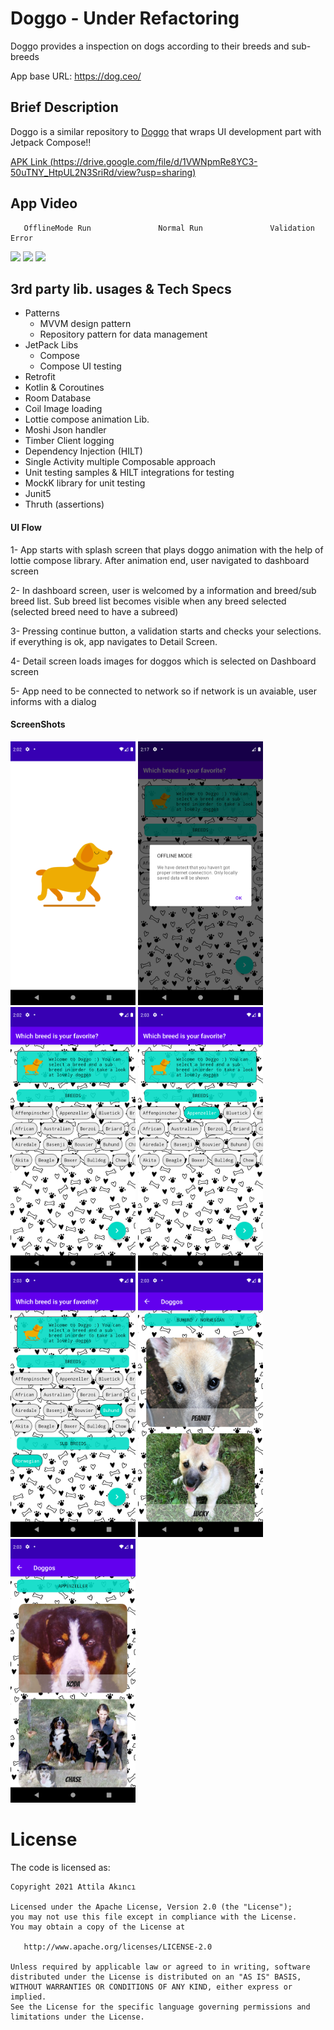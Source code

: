 # Doggo - Under Refactoring 
Doggo provides a inspection on dogs according to their breeds and sub-breeds

App base URL: https://dog.ceo/

## Brief Description
Doggo is a similar repository to [Doggo](https://github.com/AttilaAKINCI/DoggoApp) that wraps UI development part with Jetpack Compose!! 

[APK Link (https://drive.google.com/file/d/1VWNpmRe8YC3-50uTNY_HtpUL2N3SriRd/view?usp=sharing)](https://drive.google.com/file/d/1VWNpmRe8YC3-50uTNY_HtpUL2N3SriRd/view?usp=sharing)

## App Video

       OfflineMode Run               Normal Run               Validation Error

<img src="https://user-images.githubusercontent.com/21987335/147820989-637b0058-f770-45c0-b870-c9f7105f4a46.gif" width="200"/> <img 
src="https://user-images.githubusercontent.com/21987335/147821007-ec61cef4-4181-4f6d-94de-62aa9b152060.gif" width="200"/>  <img 
src="https://user-images.githubusercontent.com/21987335/147821026-9a780384-d1a4-4f85-8ea5-0ef0adc3c6a5.gif" width="200"/>


## 3rd party lib. usages & Tech Specs
* Patterns
    - MVVM design pattern
    - Repository pattern for data management
* JetPack Libs
    - Compose
    - Compose UI testing
* Retrofit
* Kotlin & Coroutines
* Room Database 
* Coil Image loading
* Lottie compose animation Lib.
* Moshi Json handler
* Timber Client logging
* Dependency Injection (HILT) 
* Single Activity multiple Composable approach
* Unit testing samples & HILT integrations for testing
* MockK library for unit testing
* Junit5
* Thruth (assertions)

#### UI Flow
1- App starts with splash screen that plays doggo animation with the help of lottie compose library. After animation end, user navigated to dashboard screen

2- In dashboard screen, user is welcomed by a information and breed/sub breed list. Sub breed list becomes visible when any breed selected (selected breed need to have a subreed)

3- Pressing continue button, a validation starts and checks your selections. if everything is ok, app navigates to Detail Screen.

4- Detail screen loads images for doggos which is selected on Dashboard screen

5- App need to be connected to network so if network is un avaiable, user informs with a dialog

#### ScreenShots
<img src="https://github.com/AttilaAKINCI/Doggo/blob/master/images/1.png" width="200">   <img
src="https://github.com/AttilaAKINCI/Doggo/blob/master/images/2-1.png" width="200">   <img
src="https://github.com/AttilaAKINCI/Doggo/blob/master/images/3-1.png" width="200">   <img                                                                             
src="https://github.com/AttilaAKINCI/Doggo/blob/master/images/4-1.png" width="200">   <img                                                                             
src="https://github.com/AttilaAKINCI/Doggo/blob/master/images/5-1.png" width="200">   <img                                                                             
src="https://github.com/AttilaAKINCI/Doggo/blob/master/images/6-1.png" width="200"> <img 
src="https://github.com/AttilaAKINCI/Doggo/blob/master/images/7.png" width="200"> 
                                                                                        

# License

The code is licensed as:

```
Copyright 2021 Attila Akıncı

Licensed under the Apache License, Version 2.0 (the "License");
you may not use this file except in compliance with the License.
You may obtain a copy of the License at

   http://www.apache.org/licenses/LICENSE-2.0

Unless required by applicable law or agreed to in writing, software
distributed under the License is distributed on an "AS IS" BASIS,
WITHOUT WARRANTIES OR CONDITIONS OF ANY KIND, either express or implied.
See the License for the specific language governing permissions and
limitations under the License.
```
